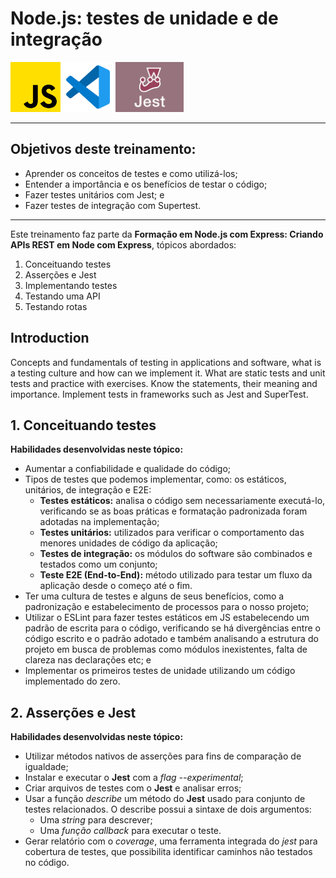 # Node.js: testes de unidade e de integração

<a href="https://developer.mozilla.org/en-US/docs/Web/JavaScript" target="_blank"><img src="/logos/JavaScript.png" alt="Logo JavaScript" widht="80" height="80"></a> <img src="/logos/VS Code.png" alt="Logo do VS Code" widht="80" height="80"> <a href="https://jestjs.io/pt-BR/docs/configuration" target="_blank"><img src="/logos/jest.png" alt="Logo Jest" widht="80" height="80"></a>

-----
## Objetivos deste treinamento:
+ Aprender os conceitos de testes e como utilizá-los;
+ Entender a importância e os benefícios de testar o código;
+ Fazer testes unitários com Jest; e
+ Fazer testes de integração com Supertest.

*****

Este treinamento faz parte da **Formação em Node.js com Express: Criando APIs REST em Node com Express**, tópicos abordados:
1. Conceituando testes
2. Asserções e Jest
3. Implementando testes
4. Testando uma API
5. Testando rotas

## Introduction
Concepts and fundamentals of testing in applications and software, what is a testing culture and how can we implement it. What are static tests and unit tests and practice with exercises. Know the statements, their meaning and importance. Implement tests in frameworks such as Jest and SuperTest.

## 1. Conceituando testes
**Habilidades desenvolvidas neste tópico:**
+ Aumentar a confiabilidade e qualidade do código;
+ Tipos de testes que podemos implementar, como: os estáticos, unitários, de integração e E2E:
  - **Testes estáticos:** analisa o código sem necessariamente executá-lo, verificando se as boas práticas e formatação padronizada foram adotadas na implementação;
  - **Testes unitários:** utilizados para verificar o comportamento das menores unidades de código da aplicação;
  - **Testes de integração:** os módulos do software são combinados e testados como um conjunto;
  - **Teste E2E (End-to-End):** método utilizado para testar um fluxo da aplicação desde o começo até o fim.
+ Ter uma cultura de testes e alguns de seus benefícios, como a padronização e estabelecimento de processos para o nosso projeto;
+ Utilizar o ESLint para fazer testes estáticos em JS estabelecendo um padrão de escrita para o código, verificando se há divergências entre o código escrito e o padrão adotado e também analisando a estrutura do projeto em busca de problemas como módulos inexistentes, falta de clareza nas declarações etc; e
+ Implementar os primeiros testes de unidade utilizando um código implementado do zero.

## 2. Asserções e Jest
**Habilidades desenvolvidas neste tópico:**
+ Utilizar métodos nativos de asserções para fins de comparação de igualdade;
+ Instalar e executar o **Jest** com a *flag --experimental*;
+ Criar arquivos de testes com o **Jest** e analisar erros;
+ Usar a função *describe* um método do **Jest** usado para conjunto de testes relacionados. O describe possui a sintaxe de dois argumentos:
  - Uma *string* para descrever;
  - Uma *função callback* para executar o teste.
+ Gerar relatório com o *coverage*, uma ferramenta integrada do *jest* para cobertura de testes, que possibilita identificar caminhos não testados no código.
